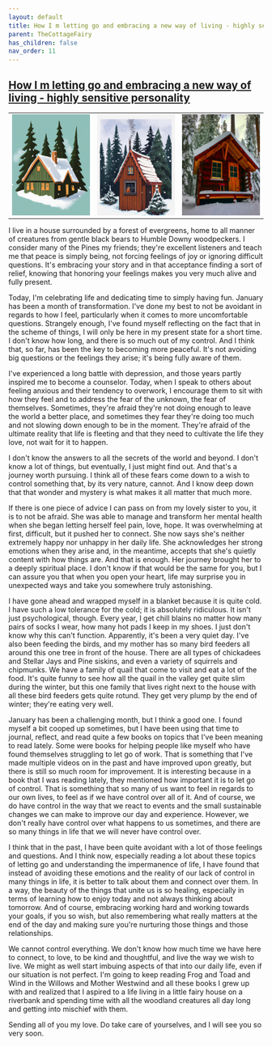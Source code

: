 ```yaml
---
layout: default
title: How I m letting go and embracing a new way of living - highly sensitive personality
parent: TheCottageFairy
has_children: false
nav_order: 11
---
```


## [How I m letting go and embracing a new way of living - highly sensitive personality](https://www.youtube.com/watch?v=_gYEVxhDu6U)

<div>
<table align="center">
	<tr>
		<td align="center">
			<img src="../../posters/How_I_m_letting_go_and_embracing_a_new_way_of_living_-_highly_sensitive_personality-[_gYEVxhDu6U]/generated_00.png" height="200" width="200"/>
		</td>
		<td align="center">
			<img src="../../posters/How_I_m_letting_go_and_embracing_a_new_way_of_living_-_highly_sensitive_personality-[_gYEVxhDu6U]/generated_01.png" height="200" width="200"/>
		</td>
		<td align="center">
			<img src="../../posters/How_I_m_letting_go_and_embracing_a_new_way_of_living_-_highly_sensitive_personality-[_gYEVxhDu6U]/generated_02.png" height="200" width="200"/>
		</td>
	</tr>
</table>
</div>

I live in a house surrounded by a forest of evergreens, home to all manner of creatures from gentle black bears to Humble Downy woodpeckers. I consider many of the Pines my friends; they're excellent listeners and teach me that peace is simply being, not forcing feelings of joy or ignoring difficult questions. It's embracing your story and in that acceptance finding a sort of relief, knowing that honoring your feelings makes you very much alive and fully present.

Today, I'm celebrating life and dedicating time to simply having fun. January has been a month of transformation. I've done my best to not be avoidant in regards to how I feel, particularly when it comes to more uncomfortable questions. Strangely enough, I've found myself reflecting on the fact that in the scheme of things, I will only be here in my present state for a short time. I don't know how long, and there is so much out of my control. And I think that, so far, has been the key to becoming more peaceful. It's not avoiding big questions or the feelings they arise; it's being fully aware of them.

I've experienced a long battle with depression, and those years partly inspired me to become a counselor. Today, when I speak to others about feeling anxious and their tendency to overwork, I encourage them to sit with how they feel and to address the fear of the unknown, the fear of themselves. Sometimes, they're afraid they're not doing enough to leave the world a better place, and sometimes they fear they're doing too much and not slowing down enough to be in the moment. They're afraid of the ultimate reality that life is fleeting and that they need to cultivate the life they love, not wait for it to happen.

I don't know the answers to all the secrets of the world and beyond. I don't know a lot of things, but eventually, I just might find out. And that's a journey worth pursuing. I think all of these fears come down to a wish to control something that, by its very nature, cannot. And I know deep down that that wonder and mystery is what makes it all matter that much more.

If there is one piece of advice I can pass on from my lovely sister to you, it is to not be afraid. She was able to manage and transform her mental health when she began letting herself feel pain, love, hope. It was overwhelming at first, difficult, but it pushed her to connect. She now says she's neither extremely happy nor unhappy in her daily life. She acknowledges her strong emotions when they arise and, in the meantime, accepts that she's quietly content with how things are. And that is enough. Her journey brought her to a deeply spiritual place. I don't know if that would be the same for you, but I can assure you that when you open your heart, life may surprise you in unexpected ways and take you somewhere truly astonishing.

I have gone ahead and wrapped myself in a blanket because it is quite cold. I have such a low tolerance for the cold; it is absolutely ridiculous. It isn't just psychological, though. Every year, I get chill blains no matter how many pairs of socks I wear, how many hot pads I keep in my shoes. I just don't know why this can't function. Apparently, it's been a very quiet day. I've also been feeding the birds, and my mother has so many bird feeders all around this one tree in front of the house. There are all types of chickadees and Stellar Jays and Pine siskins, and even a variety of squirrels and chipmunks. We have a family of quail that come to visit and eat a lot of the food. It's quite funny to see how all the quail in the valley get quite slim during the winter, but this one family that lives right next to the house with all these bird feeders gets quite rotund. They get very plump by the end of winter; they're eating very well.

January has been a challenging month, but I think a good one. I found myself a bit cooped up sometimes, but I have been using that time to journal, reflect, and read quite a few books on topics that I've been meaning to read lately. Some were books for helping people like myself who have found themselves struggling to let go of work. That is something that I've made multiple videos on in the past and have improved upon greatly, but there is still so much room for improvement. It is interesting because in a book that I was reading lately, they mentioned how important it is to let go of control. That is something that so many of us want to feel in regards to our own lives, to feel as if we have control over all of it. And of course, we do have control in the way that we react to events and the small sustainable changes we can make to improve our day and experience. However, we don't really have control over what happens to us sometimes, and there are so many things in life that we will never have control over.

I think that in the past, I have been quite avoidant with a lot of those feelings and questions. And I think now, especially reading a lot about these topics of letting go and understanding the impermanence of life, I have found that instead of avoiding these emotions and the reality of our lack of control in many things in life, it is better to talk about them and connect over them. In a way, the beauty of the things that unite us is so healing, especially in terms of learning how to enjoy today and not always thinking about tomorrow. And of course, embracing working hard and working towards your goals, if you so wish, but also remembering what really matters at the end of the day and making sure you're nurturing those things and those relationships.

We cannot control everything. We don't know how much time we have here to connect, to love, to be kind and thoughtful, and live the way we wish to live. We might as well start imbuing aspects of that into our daily life, even if our situation is not perfect. I'm going to keep reading Frog and Toad and Wind in the Willows and Mother Westwind and all these books I grew up with and realized that I aspired to a life living in a little fairy house on a riverbank and spending time with all the woodland creatures all day long and getting into mischief with them.

Sending all of you my love. Do take care of yourselves, and I will see you so very soon.
